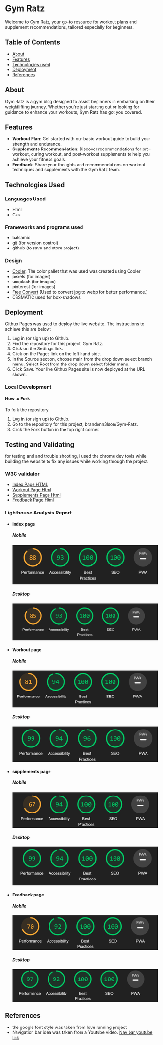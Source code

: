 # Gym Ratz

Welcome to Gym Ratz, your go-to resource for workout plans and supplement recommendations, tailored especially for beginners.

## Table of Contents

- [About](#about)
- [Features](#features)
- [Technologies used](#technology)
- [Deployment](#deployment)
- [References](#references)

## About

Gym Ratz is a gym blog designed to assist beginners in embarking on their weightlifting journey. Whether you're just starting out or looking for guidance to enhance your workouts, Gym Ratz has got you covered.

## Features

- **Workout Plan**: Get started with our basic workout guide to build your strength and endurance.
- **Supplements Recommendation**: Discover recommendations for pre-workout, during workout, and post-workout supplements to help you achieve your fitness goals.
- **Feedback**: Share your thoughts and recommendations on workout techniques and supplements with the Gym Ratz team.

## Technologies Used
 ### Languages Used
  - Html
  - Css

 ### Frameworks and programs used
  - balsamic
  - git (for version control)
  - github (to save and store project)

 ### Design
  - [Cooler](https://coolors.co/palettes/popular). The color pallet that was used was created using Cooler
  - pexels (for images)
  - unsplash (for images)
  - pinterest (for images)
  - [Free Convert](https://www.freeconvert.com/jpg-to-webp) (Used to convert jpg to webp for better performance.)
  - [CSSMATIC](https://www.cssmatic.com/box-shadow) used for box-shadows

 ## Deployment

Github Pages was used to deploy the live website. The instructions to achieve this are below:

1. Log in (or sign up) to Github.
2. Find the repository for this project, Gym Ratz.
3. Click on the Settings link.
4. Click on the Pages link on the left hand side.
5. In the Source section, choose main from the drop down select branch menu. Select Root from the drop down select folder menu.
6. Click Save. Your live Github Pages site is now deployed at the URL shown.

### Local Development

#### How to Fork

To fork the repository:

1. Log in (or sign up) to Github.
2. Go to the repository for this project, brandonn3lson/Gym-Ratz.
3. Click the Fork button in the top right corner.

## Testing and Validating

for testing and and trouble shooting, i used the chrome dev tools while building the website to fix any issues while working through the project.
 
  ### W3C validator
  * [Index Page HTML](assets/readme-images/index-w3c-validator.png)
  * [Workout Page Html](assets/readme-images/workout-w3c-validator.png)
  * [Supplements Page Html](assets/readme-images/supplement-w3c-validator.png)
  * [Feedback Page Html](assets/readme-images/feedback-w3c-validator.png)

  ### Lighthouse Analysis Report
  - #### index page
    ##### Mobile
    ![index page lighthouse report](assets/readme-images/index-mobile-lighthouse.png)

    ##### Desktop
    ![index page lighthouse report desktop](assets/readme-images/index-page-website-lighthouse.png)

  - #### Workout page
    ##### Mobile
    ![Workout page lighthouse report](assets/readme-images/workout-mobile-lighthouse.png)

    ##### Desktop
    ![Workout page lighthouse report desktop](assets/readme-images/workout-website-lighthouse.png)

  - #### supplements page
    ##### Mobile
    ![Supplements page lighthouse report](assets/readme-images/supplements-mobile-lighthouse.png)

    ##### Desktop
    ![Supplements page lighthouse report desktop](assets/readme-images/supplements-desktop-lighthouse.png)

  - #### Feedback page
    ##### Mobile
    ![Feedback page lighthouse report](assets/readme-images/feedback-mobile-lighthouse.png)

    ##### Desktop
    ![Feedback page lighthouse report desktop](assets/readme-images/feebback-desktop-lighthouse.png)

## References
 - the google font style was taken from love running project
 - Navigation bar idea was taken from a Youtube video. [Nav bar youtube link](https://www.youtube.com/watch?v=XM7sEpl0f7c)
